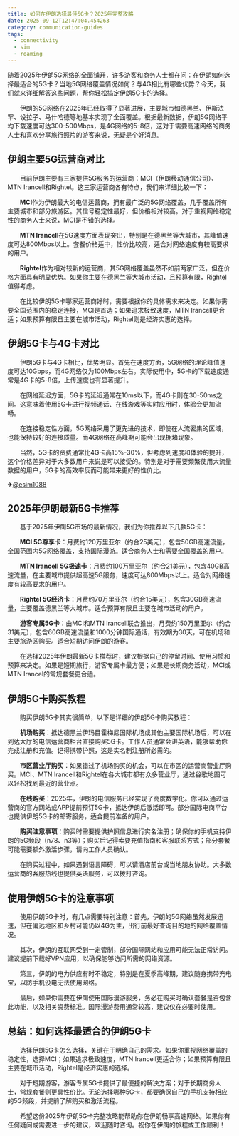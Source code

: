 ```yaml
---
title: 如何在伊朗选择最佳5G卡？2025年完整攻略
date: 2025-09-12T12:47:04.454263
category: communication-guides
tags:
  - connectivity
  - sim
  - roaming
---
```


随着2025年伊朗5G网络的全面铺开，许多游客和商务人士都在问：在伊朗如何选择最适合的5G卡？当地5G网络覆盖情况如何？与4G相比有哪些优势？今天，我们就来详细解答这些问题，帮你轻松搞定伊朗5G卡的选择。

　　伊朗的5G网络在2025年已经取得了显著进展，主要城市如德黑兰、伊斯法罕、设拉子、马什哈德等地基本实现了全面覆盖。根据最新数据，伊朗5G网络平均下载速度可达300-500Mbps，是4G网络的5-8倍，这对于需要高速网络的商务人士和喜欢分享旅行照片的游客来说，无疑是个好消息。

## 伊朗主要5G运营商对比

　　目前伊朗主要有三家提供5G服务的运营商：MCI（伊朗移动通信公司）、MTN Irancell和Rightel。这三家运营商各有特点，我们来详细比较一下：

　　**MCI**作为伊朗最大的电信运营商，拥有最广泛的5G网络覆盖，几乎覆盖所有主要城市和部分旅游区。其信号稳定性最好，但价格相对较高。对于重视网络稳定性的商务人士来说，MCI是不错的选择。

　　**MTN Irancell**在5G速度方面表现突出，特别是在德黑兰等大城市，其峰值速度可达800Mbps以上。套餐价格适中，性价比较高，适合对网络速度有较高要求的用户。

　　**Rightel**作为相对较新的运营商，其5G网络覆盖虽然不如前两家广泛，但在价格方面具有明显优势。如果你主要在德黑兰等大城市活动，且预算有限，Rightel值得考虑。

　　在比较伊朗5G卡哪家运营商好时，需要根据你的具体需求来决定。如果你需要全国范围内的稳定连接，MCI是首选；如果追求极致速度，MTN Irancell更合适；如果预算有限且主要在城市活动，Rightel则是经济实惠的选择。

## 伊朗5G卡与4G卡对比

　　伊朗5G卡与4G卡相比，优势明显。首先在速度方面，5G网络的理论峰值速度可达10Gbps，而4G网络仅为100Mbps左右。实际使用中，5G卡的下载速度通常是4G卡的5-8倍，上传速度也有显著提升。

　　在网络延迟方面，5G卡的延迟通常在10ms以下，而4G卡则在30-50ms之间。这意味着使用5G卡进行视频通话、在线游戏等实时应用时，体验会更加流畅。

　　在连接稳定性方面，5G网络采用了更先进的技术，即使在人流密集的区域，也能保持较好的连接质量。而4G网络在高峰期可能会出现拥堵现象。

　　当然，5G卡的资费通常比4G卡高15%-30%，但考虑到速度和体验的提升，这个价格差异对于大多数用户来说是可以接受的。特别是对于需要频繁使用大流量数据的用户，5G卡的高效率反而可能带来更好的性价比。

✈[@esim1088](https://t.me/s/esim1088)

## 2025年伊朗最新5G卡推荐

　　基于2025年伊朗5G市场的最新情况，我们为你推荐以下几款5G卡：

　　**MCI 5G尊享卡**：月费约120万里亚尔（约合25美元），包含50GB高速流量，全国范围内5G网络覆盖，支持国际漫游。适合商务人士和需要全国覆盖的用户。

　　**MTN Irancell 5G极速卡**：月费约100万里亚尔（约合21美元），包含40GB高速流量，在主要城市提供超高速5G服务，速度可达800Mbps以上。适合对网络速度有较高要求的用户。

　　**Rightel 5G经济卡**：月费约70万里亚尔（约合15美元），包含30GB高速流量，主要覆盖德黑兰等大城市。适合预算有限且主要在城市活动的用户。

　　**游客专属5G卡**：由MCI和MTN Irancell联合推出，月费约150万里亚尔（约合31美元），包含60GB高速流量和1000分钟国际通话，有效期为30天，可在机场和主要旅游区购买。适合短期访问伊朗的游客。

　　在选择2025年伊朗最新5G卡推荐时，建议根据自己的停留时间、使用习惯和预算来决定。如果是短期旅行，游客专属卡最方便；如果是长期商务活动，MCI或MTN Irancel的常规套餐更合适。

## 伊朗5G卡购买教程

　　购买伊朗5G卡其实很简单，以下是详细的伊朗5G卡购买教程：

　　**机场购买**：抵达德黑兰伊玛目霍梅尼国际机场或其他主要国际机场后，可以在到达大厅的电信运营商柜台直接购买5G卡。工作人员通常会讲英语，能够帮助你完成注册和充值。记得携带护照，这是实名制注册所必需的。

　　**市区营业厅购买**：如果错过了机场购买的机会，可以在市区的运营商营业厅购买。MCI、MTN Irancell和Rightel在各大城市都有众多营业厅，通过谷歌地图可以轻松找到最近的营业点。

　　**在线购买**：2025年，伊朗的电信服务已经实现了高度数字化。你可以通过运营商的官方网站或APP提前预订5G卡，抵达伊朗后激活即可。部分国际电商平台也提供伊朗5G卡的邮寄服务，适合提前准备的用户。

　　**购买注意事项**：购买时需要提供护照信息进行实名注册；确保你的手机支持伊朗的5G频段（n78、n3等）；购买后记得索要充值指南和客服联系方式；部分套餐可能需要额外激活步骤，请向工作人员确认。

　　在购买过程中，如果遇到语言障碍，可以请酒店前台或当地朋友协助。大多数运营商的客服热线也提供英语服务，可以拨打咨询。

## 使用伊朗5G卡的注意事项

　　使用伊朗5G卡时，有几点需要特别注意：首先，伊朗的5G网络虽然发展迅速，但在偏远地区和乡村可能仍以4G为主，出行前最好查询目的地的网络覆盖情况。

　　其次，伊朗的互联网受到一定管制，部分国际网站和应用可能无法正常访问。建议提前下载好VPN应用，以确保能够访问所需的网络资源。

　　第三，伊朗的电力供应有时不稳定，特别是在夏季高峰期，建议随身携带充电宝，以防手机没电无法使用网络。

　　最后，如果你需要在伊朗使用国际漫游服务，务必在购买时确认套餐是否包含此功能，以及相关资费标准。国际漫游费用通常较高，建议仅在必要时使用。

## 总结：如何选择最适合的伊朗5G卡

　　选择伊朗5G卡怎么选择，关键在于明确自己的需求。如果你重视网络覆盖的稳定性，选择MCI；如果追求极致速度，MTN Irancell更适合你；如果预算有限且主要在城市活动，Rightel是经济实惠的选择。

　　对于短期游客，游客专属5G卡提供了最便捷的解决方案；对于长期商务人士，常规套餐则更具性价比。无论选择哪种5G卡，都要确保自己的手机支持相应的5G频段，并提前了解购买和激活流程。

　　希望这份2025年伊朗5G卡完整攻略能帮助你在伊朗畅享高速网络。如果你有任何疑问或需要进一步的建议，欢迎随时咨询。祝你在伊朗的旅程或工作顺利！